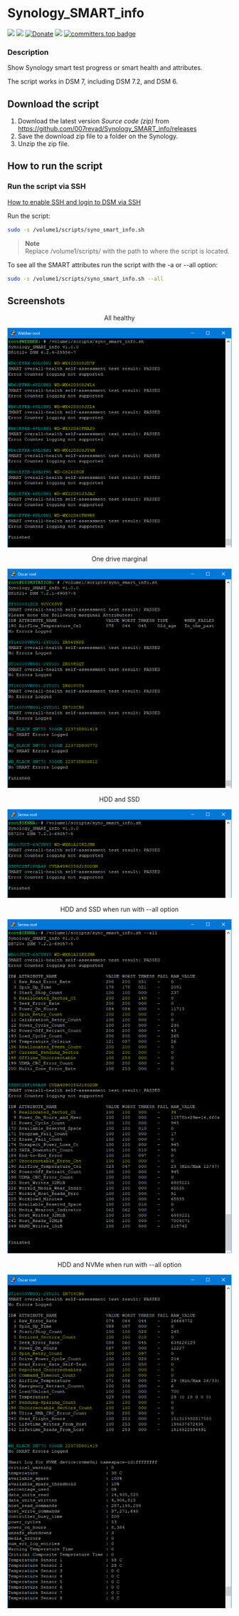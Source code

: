# Synology_SMART_info

<a href="https://github.com/007revad/Synology_SMART_info/releases"><img src="https://img.shields.io/github/release/007revad/Synology_SMART_info.svg"></a>
<a href="https://hits.seeyoufarm.com"><img src="https://hits.seeyoufarm.com/api/count/incr/badge.svg?url=https%3A%2F%2Fgithub.com%2F007revad%2FSynology_SMART_info&count_bg=%2379C83D&title_bg=%23555555&icon=&icon_color=%23E7E7E7&title=views&edge_flat=false"/></a>
[![Donate](https://img.shields.io/badge/Donate-PayPal-green.svg)](https://www.paypal.com/paypalme/007revad)
[![](https://img.shields.io/static/v1?label=Sponsor&message=%E2%9D%A4&logo=GitHub&color=%23fe8e86)](https://github.com/sponsors/007revad)
[![committers.top badge](https://user-badge.committers.top/australia/007revad.svg)](https://user-badge.committers.top/australia/007revad)
<!-- [![committers.top badge](https://user-badge.committers.top/australia_public/007revad.svg)](https://user-badge.committers.top/australia_public/007revad) -->
<!-- [![committers.top badge](https://user-badge.committers.top/australia_private/007revad.svg)](https://user-badge.committers.top/australia_private/007revad) -->
<!-- [![Github Releases](https://img.shields.io/github/downloads/007revad/synology_smart_info/total.svg)](https://github.com/007revad/Synology_SMART_info/releases) -->

### Description

Show Synology smart test progress or smart health and attributes.

The script works in DSM 7, including DSM 7.2, and DSM 6.

## Download the script

1. Download the latest version _Source code (zip)_ from https://github.com/007revad/Synology_SMART_info/releases
2. Save the download zip file to a folder on the Synology.
3. Unzip the zip file.

## How to run the script

### Run the script via SSH

[How to enable SSH and login to DSM via SSH](https://kb.synology.com/en-global/DSM/tutorial/How_to_login_to_DSM_with_root_permission_via_SSH_Telnet)

Run the script:

```bash
sudo -s /volume1/scripts/syno_smart_info.sh
```

> **Note** <br>
> Replace /volume1/scripts/ with the path to where the script is located.

To see all the SMART attributes run the script with the -a or --all option:

```bash
sudo -s /volume1/scripts/syno_smart_info.sh --all
```

## Screenshots

<p align="center">All healthy</p>
<p align="center"><img src="/images/all_good.png"></p>

<p align="center">One drive marginal</p>
<p align="center"><img src="/images/marginal.png"></p>

<p align="center">HDD and SSD</p>
<p align="center"><img src="/images/hdd_ssd.png"></p>

<p align="center">HDD and SSD when run with --all option</p>
<p align="center"><img src="/images/hdd_ssd_all.png"></p>

<p align="center">HDD and NVMe when run with --all option</p>
<p align="center"><img src="/images/hdd_nvme_all.png"></p>
